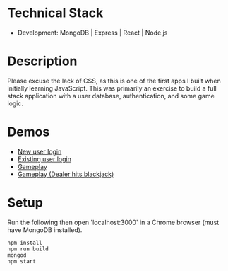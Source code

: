 # Technical Stack
  - Development: MongoDB | Express | React | Node.js

# Description
Please excuse the lack of CSS, as this is one of the first apps I built when initially learning JavaScript. This was primarily an exercise to build a full stack application with a user database, authentication, and some game logic.

# Demos
- <a href=https://s3-us-west-1.amazonaws.com/gitbuckets/blackjack/gifs/blackjack_login_newuser.gif>New user login</a>
- <a href=https://s3-us-west-1.amazonaws.com/gitbuckets/blackjack/gifs/blackjack_login_existinguser.gif>Existing user login</a>
- <a href=https://s3-us-west-1.amazonaws.com/gitbuckets/blackjack/gifs/blackjack_gameplay.gif>Gameplay</a>
- <a href=https://s3-us-west-1.amazonaws.com/gitbuckets/blackjack/gifs/blackjack_gameplay_blackjack.gif>Gameplay (Dealer hits blackjack)</a>

# Setup
Run the following then open 'localhost:3000' in a Chrome browser (must have MongoDB installed).
```
npm install
npm run build
mongod
npm start
```
